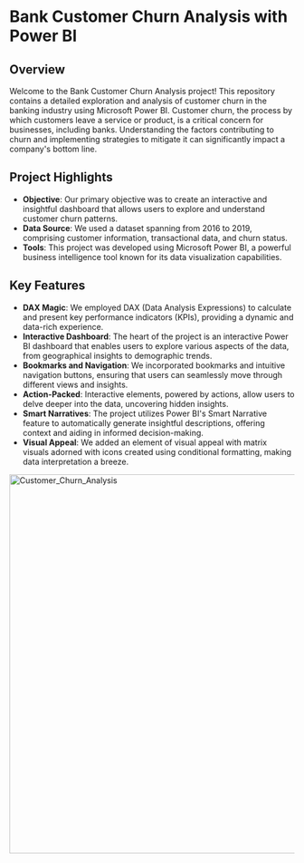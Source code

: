 # Bank Customer Churn Analysis with Power BI

## Overview

Welcome to the Bank Customer Churn Analysis project! This repository contains a detailed exploration and analysis of customer churn in the banking industry using Microsoft Power BI. Customer churn, the process by which customers leave a service or product, is a critical concern for businesses, including banks. Understanding the factors contributing to churn and implementing strategies to mitigate it can significantly impact a company's bottom line.

## Project Highlights

- **Objective**: Our primary objective was to create an interactive and insightful dashboard that allows users to explore and understand customer churn patterns.
- **Data Source**: We used a dataset spanning from 2016 to 2019, comprising customer information, transactional data, and churn status.
- **Tools**: This project was developed using Microsoft Power BI, a powerful business intelligence tool known for its data visualization capabilities.

## Key Features

- **DAX Magic**: We employed DAX (Data Analysis Expressions) to calculate and present key performance indicators (KPIs), providing a dynamic and data-rich experience.
- **Interactive Dashboard**: The heart of the project is an interactive Power BI dashboard that enables users to explore various aspects of the data, from geographical insights to demographic trends.
- **Bookmarks and Navigation**: We incorporated bookmarks and intuitive navigation buttons, ensuring that users can seamlessly move through different views and insights.
- **Action-Packed**: Interactive elements, powered by actions, allow users to delve deeper into the data, uncovering hidden insights.
- **Smart Narratives**: The project utilizes Power BI's Smart Narrative feature to automatically generate insightful descriptions, offering context and aiding in informed decision-making.
- **Visual Appeal**: We added an element of visual appeal with matrix visuals adorned with icons created using conditional formatting, making data interpretation a breeze.




<img width="669" alt="Customer_Churn_Analysis" src="https://github.com/khushiagrawal22/Bank_Customer_Churn_Analysis/assets/131536733/8478359e-8c07-4f3d-95d4-0f5a4642b4b5">
